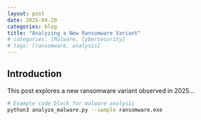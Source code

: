 ```yaml
---
layout: post
date: 2025-04-20
categories: blog
title: "Analyzing a New Ransomware Variant"
# categories: [Malware, Cybersecurity]
# tags: [ransomware, analysis]
---
```

## Introduction
This post explores a new ransomware variant observed in 2025...

```bash
# Example code block for malware analysis
python3 analyze_malware.py --sample ransomware.exe
